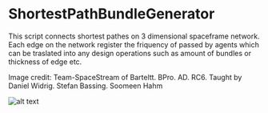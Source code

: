 # ShortestPathBundleGenerator
This script connects shortest pathes on 3 dimensional spaceframe network. Each edge on the network register the friquency of passed by agents which can be traslated into any design operations such as amount of bundles or thickness of edge etc.

Image credit: Team-SpaceStream of Barteltt. BPro. AD. RC6. 
              Taught by Daniel Widrig. Stefan Bassing. Soomeen Hahm
              
![alt text](https://www.designboom.com/wp-content/dbsub/399558/2016-02-13/img_12_1455366489_9a5978f6223ef9a18a5e2eb23d7a9341.jpg)
